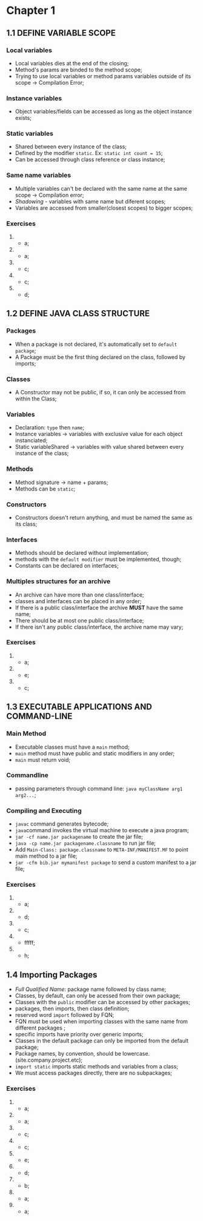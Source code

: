 # Chapter 1

## 1.1 	DEFINE VARIABLE SCOPE

### Local variables

* Local variables dies at the end of the closing;
* Method's params are binded to the method scope;
* Trying to use local variables or method params variables outside of its scope -> Compilation Error;

### Instance variables

* Object variables/fields can be accessed as long as the object instance exists;

### Static variables

* Shared between every instance of the class;
* Defined by the modifier `static`. Ex: `static int count = 15`;
* Can be accessed through class reference or class instance;


### Same name variables

* Multiple variables can't be declared with the same name at the same scope -> Compilation error;
* *Shadowing* - variables with same name but diferent scopes;
* Variables are accessed from smaller(closest scopes) to bigger scopes;

### Exercises

1. - a;
2. - a;
3. - c;
4. - c;
5. - d;

## 1.2 DEFINE JAVA CLASS STRUCTURE

### Packages

* When a package is not declared, it's automatically set to `default package`;
* A Package must be the first thing declared on the class, followed by imports;

### Classes

* A Constructor may not be public, if so, it can only be accessed from within the Class;

### Variables

* Declaration: `type` then `name`;
* Instance variables -> variables with exclusive value for each object instanciated;
* Static variableShared -> variables with value shared between every instance of the class;

### Methods

* Method signature -> name + params;
* Methods can be `static`;

### Constructors

* Constructors doesn't return anything, and must be named the same as its class;

### Interfaces

* Methods should be declared without implementation;
* methods with the `default modifier` must be implemented, though;
* Constants can be declared on interfaces;

### Multiples structures for an archive

* An archive can have more than one class/interface;
* classes and interfaces can be placed in any order;
* If there is a public class/interface the archive **MUST** have the same name;
* There should be at most one public class/interface;
* If there isn't any public class/interface, the archive name may vary;

### Exercises

1. - a;
2. - e;
3. - c;

## 1.3 EXECUTABLE APPLICATIONS AND COMMAND-LINE

### Main Method

* Executable classes must have a `main` method;
* `main` method must have public and static modifiers in any order;
* `main` must return void;

### Commandline

* passing parameters through command line: `java myClassName arg1 arg2...`;

### Compiling and Executing 

* `javac` command generates bytecode;
* `java`command invokes the virtual machine to execute a java program;
* `jar -cf name.jar packagename` to create the jar file;
* `java -cp name.jar packagename.classname` to run jar file;
* Add `Main-Class: package.classname`  to `META-INF/MANIFEST.MF` to point main method to a jar file;
* `jar -cfm bib.jar mymanifest package` to send a custom manifest to a jar file;

### Exercises 
1. - a;
2. - d;
3. - c;
4. - fffff;
5. - h;

## 1.4 Importing Packages 

* *Full Qualified Name*: package name followed by class name;
* Classes, by default, can only be acessed from their own package;
* Classes with the `public` modifier can be accessed by other packages;
* packages, then imports, then class definition;
* reserved word `import` followed by FQN;
* FQN must be used when importing classes with the same name from different packages ;
* specific imports have priority over generic imports;
* Classes in the default package can only be imported from the default package;
* Package names, by convention, should be lowercase. (site.company.project.etc);
* `import static` imports static methods and variables from a class;
* We must access packages directly, there are no subpackages;

### Exercises 
1. - a;
2. - a;
3. - c;
4. - c;
5. - e;
6. - d;
7. - b;
8. - a;
9. - a;